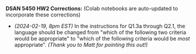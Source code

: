 **DSAN 5450 HW2 Corrections:** (Colab notebooks are auto-updated to incorporate these corrections)

* *(2024-02-19, 8pm EST)* In the instructions for Q1.3a through Q2.1, the language should be changed from "which of the following two criteria would be appropriate" to "which of the following criteria would be *most* appropriate". *(Thank you to Matt for pointing this out!)*

